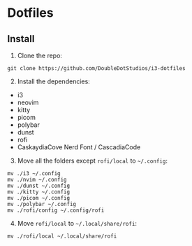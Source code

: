 # Dotfiles

## Install

1. Clone the repo:
```console
git clone https://github.com/DoubleDotStudios/i3-dotfiles
```

2. Install the dependencies:
- i3
- neovim
- kitty
- picom
- polybar
- dunst
- rofi
- CaskaydiaCove Nerd Font / CascadiaCode

3. Move all the folders except `rofi/local` to `~/.config`:
```console
mv ./i3 ~/.config
mv ./nvim ~/.config
mv ./dunst ~/.config
mv ./kitty ~/.config
mv ./picom ~/.config
mv ./polybar ~/.config
mv ./rofi/config ~/.config/rofi
```

4. Move `rofi/local` to `~/.local/share/rofi`:
```console
mv ./rofi/local ~/.local/share/rofi
```
